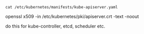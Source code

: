 `cat /etc/kubernetes/manifests/kube-apiserver.yaml`

openssl x509 -in /etc/kubernetes/pki/apiserver.crt -text -noout

do this for kube-controller, etcd, scheduler etc.
